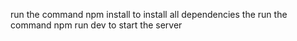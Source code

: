 run the command npm install to install all dependencies
the run the command npm run dev to start the server

